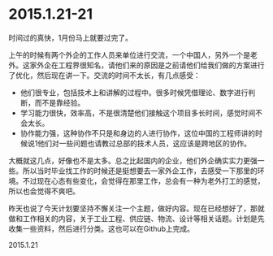 2015.1.21-21
=============

时间过的真快，1月份马上就要过完了。

上午的时候有两个外企的工作人员来单位进行交流，一个中国人，另外一个是老外。这家外企在工程界很知名，请他们来的原因是之前请他们给我们做的方案进行了优化，然后现在讲一下。交流的时间不太长，有几点感受：

- 他们很专业，包括技术上和讲解的过程中。很多时候凭借理论、数字进行判断，而不是靠经验。
- 学习能力很快，效率高，不是很清楚他们接触这个项目多长时间，感觉时间不会太长。
- 协作能力强，这种协作不只是和身边的人进行协作，这位中国的工程师讲的时候说1他们对一些问题也请教过总部的技术人员，这应该是跨地区的协作。

大概就这几点，好像也不是太多。总之比起国内的企业，他们外企确实实力更强一些。所以当时毕业找工作的时候还是挺想要去一家外企工作，去感受一下那里的环境。不过现在心态有些变化，会觉得在那里工作，总会有一种为老外打工的感觉，所以也会觉得不爽吧。

昨天也说了今天计划要坚持不懈关注一个主题，做好内容。现在已经想好了，那就做和工作相关的内容，关于工业工程、供应链、物流、设计等相关话题。计划是先收集一些资料，然后进行分类。这也可以在Github上完成。

2015.1.21